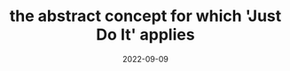 ---
title: "the abstract concept for which 'Just Do It' applies"
date: 2022-09-09
related:
  - Just Do It - Wikipedia
tags:
  - Fair Use
  - fragment
  - Lofty Thoughts
---